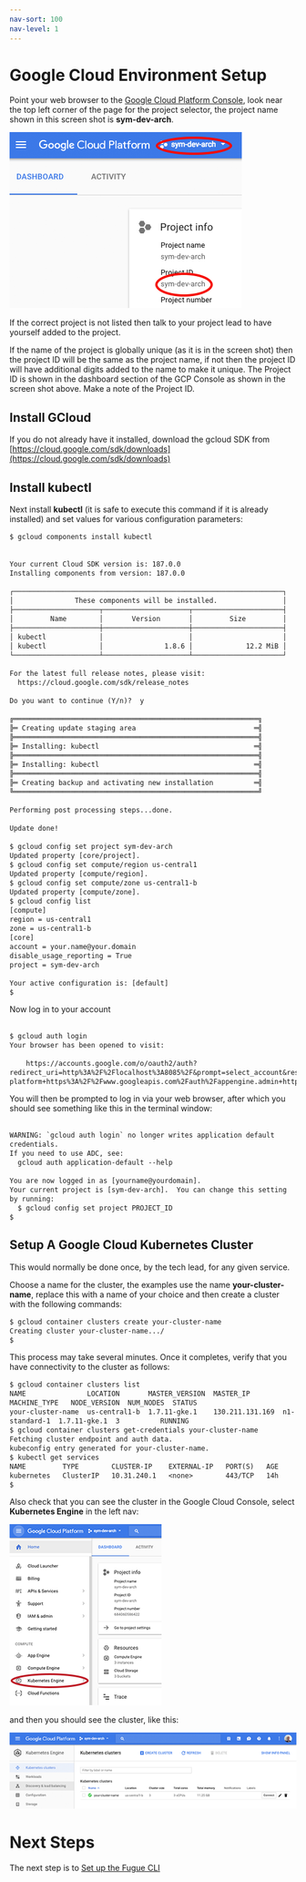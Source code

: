 ```yaml
---
nav-sort: 100
nav-level: 1
---
```

# Google Cloud Environment Setup
Point your web browser to the [Google Cloud Platform Console](https://console.cloud.google.com), look near the top left corner of the page for the project selector, the project name shown in this screen shot is **sym-dev-arch**.

![GCP Project](./GCP1.png)

If the correct project is not listed then talk to your project lead to have yourself added to the project.

If the name of the project is globally unique (as it is in the screen shot) then the project ID will be the same as the project name, if not then the project ID will have additional digits added to the name to make it unique. The Project ID is shown in the dashboard section of the GCP Console as shown in the screen shot above. Make a note of the Project ID.

## Install GCloud
If you do not already have it installed, download the gcloud SDK from [https://cloud.google.com/sdk/downloads](https://cloud.google.com/sdk/downloads)

## Install kubectl
Next install **kubectl** (it is safe to execute this command if it is already installed) and set values for various configuration parameters:

```
$ gcloud components install kubectl


Your current Cloud SDK version is: 187.0.0
Installing components from version: 187.0.0

┌──────────────────────────────────────────────────────────────────┐
│               These components will be installed.                │
├─────────────────────┬─────────────────────┬──────────────────────┤
│         Name        │       Version       │         Size         │
├─────────────────────┼─────────────────────┼──────────────────────┤
│ kubectl             │                     │                      │
│ kubectl             │               1.8.6 │             12.2 MiB │
└─────────────────────┴─────────────────────┴──────────────────────┘

For the latest full release notes, please visit:
  https://cloud.google.com/sdk/release_notes

Do you want to continue (Y/n)?  y

╔════════════════════════════════════════════════════════════╗
╠═ Creating update staging area                             ═╣
╠════════════════════════════════════════════════════════════╣
╠═ Installing: kubectl                                      ═╣
╠════════════════════════════════════════════════════════════╣
╠═ Installing: kubectl                                      ═╣
╠════════════════════════════════════════════════════════════╣
╠═ Creating backup and activating new installation          ═╣
╚════════════════════════════════════════════════════════════╝

Performing post processing steps...done.                                                                                        

Update done!

$ gcloud config set project sym-dev-arch
Updated property [core/project].
$ gcloud config set compute/region us-central1
Updated property [compute/region].
$ gcloud config set compute/zone us-central1-b
Updated property [compute/zone].
$ gcloud config list
[compute]
region = us-central1
zone = us-central1-b
[core]
account = your.name@your.domain
disable_usage_reporting = True
project = sym-dev-arch

Your active configuration is: [default]
$ 

```

Now log in to your account
```

$ gcloud auth login
Your browser has been opened to visit:

    https://accounts.google.com/o/oauth2/auth?redirect_uri=http%3A%2F%2Flocalhost%3A8085%2F&prompt=select_account&response_type=code&client_id=32555940559.apps.googleusercontent.com&scope=https%3A%2F%2Fwww.googleapis.com%2Fauth%2Fuserinfo.email+https%3A%2F%2Fwww.googleapis.com%2Fauth%2Fcloud-platform+https%3A%2F%2Fwww.googleapis.com%2Fauth%2Fappengine.admin+https%3A%2F%2Fwww.googleapis.com%2Fauth%2Fcompute+https%3A%2F%2Fwww.googleapis.com%2Fauth%2Faccounts.reauth&access_type=offline

```

You will then be prompted to log in via your web browser, after which you should see something like this in the terminal window:

```

WARNING: `gcloud auth login` no longer writes application default credentials.
If you need to use ADC, see:
  gcloud auth application-default --help

You are now logged in as [yourname@yourdomain].
Your current project is [sym-dev-arch].  You can change this setting by running:
  $ gcloud config set project PROJECT_ID
$ 
```

## Setup A Google Cloud Kubernetes Cluster
This would normally be done once, by the tech lead, for any given service.

Choose a name for the cluster, the examples use the name **your-cluster-name**, replace this with a name of your choice and then create a cluster with the following commands:

```
$ gcloud container clusters create your-cluster-name
Creating cluster your-cluster-name.../
$ 
```

This process may take several minutes. Once it completes, verify that you have connectivity to the cluster as follows:

```
$ gcloud container clusters list
NAME               LOCATION       MASTER_VERSION  MASTER_IP        MACHINE_TYPE   NODE_VERSION  NUM_NODES  STATUS
your-cluster-name  us-central1-b  1.7.11-gke.1    130.211.131.169  n1-standard-1  1.7.11-gke.1  3          RUNNING
$ gcloud container clusters get-credentials your-cluster-name
Fetching cluster endpoint and auth data.
kubeconfig entry generated for your-cluster-name.
$ kubectl get services
NAME         TYPE        CLUSTER-IP    EXTERNAL-IP   PORT(S)   AGE
kubernetes   ClusterIP   10.31.240.1   <none>        443/TCP   14h
$ 
```

Also check that you can see the cluster in the Google Cloud Console, select **Kubernetes Engine** in the left nav:

![GCP Kubernetes Engine](./GCP2.png)

and then you should see the cluster, like this:

![GCP Kubernetes Cluster](./GCP3.png)


# Next Steps
The next step is to [Set up the Fugue CLI](../../setupFugueCLI.md)

